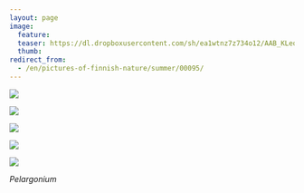 ```yaml
---
layout: page
image:
  feature:
  teaser: https://dl.dropboxusercontent.com/sh/ea1wtnz7z734o12/AAB_KLeq4gUAk3_RfNVsilzna/luontokuvat/kes%C3%A4/6/DS26009-245px.jpg
  thumb:
redirect_from:
  - /en/pictures-of-finnish-nature/summer/00095/
---
```


[![](https://dl.dropboxusercontent.com/sh/ea1wtnz7z734o12/AAD4Z580wRFB0ZoHr4u0etdca/luontokuvat/kes%C3%A4/6/DS26001-800px.jpg)](https://dl.dropboxusercontent.com/sh/ea1wtnz7z734o12/AAA_ZQhzgCH8VzoIZhY4G5bHa/luontokuvat/kes%C3%A4/6/DS26001.jpg)

[![](https://dl.dropboxusercontent.com/sh/ea1wtnz7z734o12/AACRaWRC_zS11bcAohXLriGHa/luontokuvat/kes%C3%A4/6/DS26002-800px.jpg)](https://dl.dropboxusercontent.com/sh/ea1wtnz7z734o12/AAAsI9-fKIjvYeHjE2aBXJr0a/luontokuvat/kes%C3%A4/6/DS26002.jpg)

[![](https://dl.dropboxusercontent.com/sh/ea1wtnz7z734o12/AACJwOXfIZ3-fCYtd-5h0KEIa/luontokuvat/kes%C3%A4/6/DS26008-800px.jpg)](https://dl.dropboxusercontent.com/sh/ea1wtnz7z734o12/AADlP6PBUpB0zL1blWqwof73a/luontokuvat/kes%C3%A4/6/DS26008.jpg)

[![](https://dl.dropboxusercontent.com/sh/ea1wtnz7z734o12/AAB28pwRRVDp6UcEVeEeOjeoa/luontokuvat/kes%C3%A4/6/DS26009-800px.jpg)](https://dl.dropboxusercontent.com/sh/ea1wtnz7z734o12/AAA7WSff5yIeozcp-PUKprVGa/luontokuvat/kes%C3%A4/6/DS26009.jpg)

[![](https://dl.dropboxusercontent.com/sh/ea1wtnz7z734o12/AAB-3onaNh0ZZJhLFYkx-4XIa/luontokuvat/kes%C3%A4/6/DS26011-800px.jpg)](https://dl.dropboxusercontent.com/sh/ea1wtnz7z734o12/AABl_OfAPtVZprRx2DdAdbLga/luontokuvat/kes%C3%A4/6/DS26011.jpg)

*Pelargonium*
